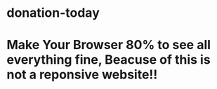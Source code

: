 # donation-today
# Make Your Browser 80% to see all everything fine, Beacuse of this is not a reponsive website!!
